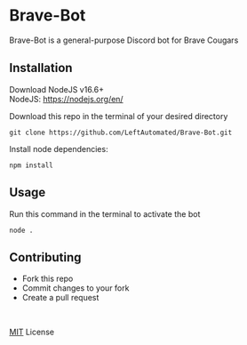 # Brave-Bot

Brave-Bot is a general-purpose Discord bot for Brave Cougars 

## Installation
Download NodeJS v16.6+
<br />
NodeJS:  https://nodejs.org/en/

Download this repo in the terminal of your desired directory
```
git clone https://github.com/LeftAutomated/Brave-Bot.git
```

Install node dependencies:
```
npm install
```

## Usage

Run this command in the terminal to activate the bot
```
node .
```

## Contributing

- Fork this repo
- Commit changes to your fork
- Create a pull request

<br />

[MIT](https://choosealicense.com/licenses/mit/) License
